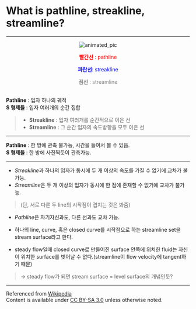 # What is pathline, streakline, streamline?

***

<div class="polaroid" style="margin : auto; margin-bottom : 30px; text-align: center;" >
<img src="https://upload.wikimedia.org/wikipedia/commons/b/b2/Streaklines_and_pathlines_animation_%28low%29.gif" alt="animated_pic"></img>
  <div class="container">
  <p style="color : red;"><b>빨간선</b> : pathline</p>
  <p style="color : blue;"><b>파란선</b>: streakline</p>
  <p style="color : gray;"><b>점선</b> : streamline</p>
  </div>
</div>

**Pathline** : 입자 하나의 궤적  
**S 형제들** : 입자 여러개의 순간 집합  
>+ **Streakline** : 입자 여러개를 순간적으로 이은 선
>+ **Streamline** : 그 순간 입자의 속도방향을 모두 이은 선
>
***
**Pathline** : 한 방에 관측 불가능, 시간을 들여서 볼 수 있음.  
**S 형제들** : 한 방에 사진찍듯이 관측가능.  

***

+ *Streakline*과 하나의 입자가 동시에 두 개 이상의 속도를 가질 수 없기에 교차가 불가능.  
+ *Streamline*은 두 개 이상의 입자가 동시에 한 점에 존재할 수 없기에 교차가 불가능.  
> (단, 서로 다른 두 line의 시작점이 겹치는 것은 봐줌)  
+ *Pathline*은 자기자신과도, 다른 선과도 교차 가능.  

+ 하나의 line, curve, 혹은 closed curve를 시작점으로 하는 streamline set을 stream surface라고 한다.  
+ steady flow일때 closed curve로 만들어진 surface 안쪽에 위치한 fluid는 자신이 위치한 surface를 벗어날 수 없다.(streamline이 flow velocity에 tangent하기 때문)  
> -\> steady flow가 되면 stream surface = level surface의 개념인듯?



***
Referenced from <a href="https://en.wikipedia.org/wiki/Streamlines,_streaklines,_and_pathlines" target="_blank"> <i class="fab fa-wikipedia-w"></i> Wikipedia</a>  
Content is available under <a href="https://creativecommons.org/licenses/by-sa/3.0/" target="_blank">CC BY-SA 3.0</a> unless otherwise noted.
